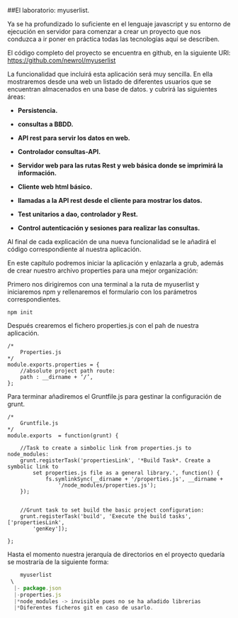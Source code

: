 ##El laboratorio: myuserlist.


Ya se ha profundizado lo  suficiente en el lenguaje javascript y su entorno de ejecución en servidor para comenzar a crear un proyecto que nos conduzca a ir poner en práctica todas las tecnologías aquí se describen.

El código completo del proyecto se encuentra en github, en la siguiente URl:
https://github.com/newrol/myuserlist

La funcionalidad que incluirá esta aplicación será muy sencilla. En ella mostraremos desde una web un listado de diferentes usuarios que se encuentran almacenados en una base de datos. y cubrirá las siguientes áreas:

* **Persistencia.**

* **consultas a BBDD.**

* **API rest para servir los datos en web.**

* **Controlador consultas-API.**

* **Servidor web para las rutas Rest y web básica donde se imprimirá la información.**

* **Cliente web html básico.**

* **llamadas a la API rest desde el cliente para mostrar los datos.**

* **Test unitarios a dao, controlador y Rest.**

* **Control autenticación y sesiones para realizar las consultas.**


Al final de cada explicación de una nueva funcionalidad se le añadirá el código correspondiente al nuestra aplicación.

En este capítulo podremos iniciar la aplicación y enlazarla a grub, además de crear nuestro archivo properties para una mejor organización:


Primero nos dirigiremos con una terminal a la ruta de myuserlist y iniciaremos npm y rellenaremos el formulario con los parámetros correspondientes.

	npm init

Después crearemos el fichero properties.js con el pah de nuestra aplicación.

	/*	
        Properties.js
	*/
	module.exports.properties = {
		//absolute project path route:
		path : __dirname + ‘/’,
	};

Para terminar añadiremos el Gruntfile.js para gestinar la configuración de grunt.

    /*	
        Gruntfile.js
	*/
	module.exports  = function(grunt) {
		
		//Task to create a simbolic link from properties.js to node_modules:	
		grunt.registerTask('propertiesLink', '*Build Task*. Create a symbolic link to 
            set properties.js file as a general library.', function() {
  				fs.symlinkSync(__dirname + '/properties.js', __dirname +  
                    '/node_modules/properties.js');
		});

		
		//Grunt task to set build the basic project configuration:
		grunt.registerTask('build', 'Execute the build tasks', ['propertiesLink', 
            'genKey']);

	};
 
Hasta el momento nuestra jerarquía de directorios en el proyecto quedaría se mostraría de la siguiente forma:



```javascript
    myuserlist
 \
  |- package.json
  |-properties.js	
  |*node_modules -> invisible pues no se ha añadido librerias
  |*Diferentes ficheros git en caso de usarlo.

```